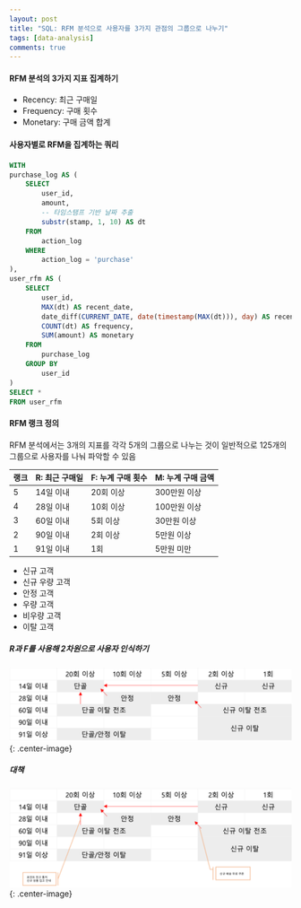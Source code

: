 ```yaml
---
layout: post
title: "SQL: RFM 분석으로 사용자를 3가지 관점의 그룹으로 나누기"
tags: [data-analysis]
comments: true
---
```


#### RFM 분석의 3가지 지표 집계하기
- Recency: 최근 구매일
- Frequency: 구매 횟수
- Monetary: 구매 금액 합계

#### 사용자별로 RFM을 집계하는 쿼리
```sql 
WITH
purchase_log AS (
    SELECT
        user_id,
        amount,
        -- 타임스탬프 기반 날짜 추출
        substr(stamp, 1, 10) AS dt
    FROM
        action_log
    WHERE 
        action_log = 'purchase'
),
user_rfm AS (
    SELECT
        user_id,
        MAX(dt) AS recent_date,
        date_diff(CURRENT_DATE, date(timestamp(MAX(dt))), day) AS recency,
        COUNT(dt) AS frequency,
        SUM(amount) AS monetary
    FROM
        purchase_log
    GROUP BY
        user_id
)
SELECT *
FROM user_rfm
```

#### RFM 랭크 정의
RFM 분석에서는 3개의 지표를 각각 5개의 그룹으로 나누는 것이 일반적으로 125개의 그룹으로 사용자를 나눠 파악할 수 있음

| 랭크 | R: 최근 구매일 | F: 누계 구매 횟수 | M: 누계 구매 금액 |
|------|----------------|-------------------|-------------------|
| 5    | 14일 이내      | 20회 이상         | 300만원 이상      |
| 4    | 28일 이내      | 10회 이상         | 100만원 이상      |
| 3    | 60일 이내      | 5회 이상          | 30만원 이상       |
| 2    | 90일 이내      | 2회 이상          | 5만원 이상        |
| 1    | 91일 이내      | 1회               | 5만원 미만        |

- 신규 고객
- 신규 우량 고객
- 안정 고객
- 우량 고객
- 비우량 고객
- 이탈 고객


##### R과 F를 사용해 2차원으로 사용자 인식하기

![Image-2](../images/2020-01-05-SQL-RC-RFM분석-1.png){: .center-image}

##### 대책


![Image-2](../images/2020-01-05-SQL-RC-RFM분석-2.png){: .center-image}